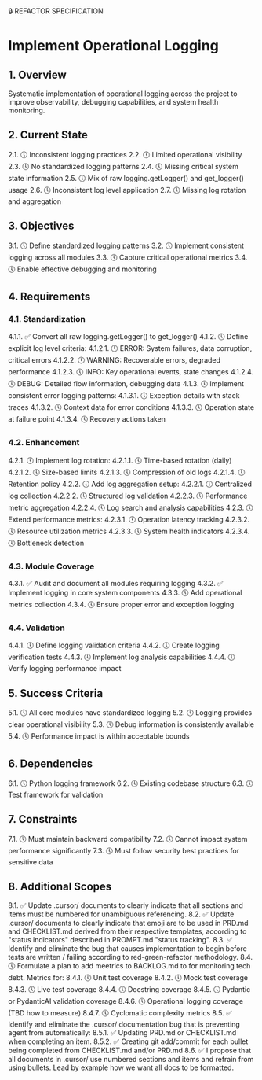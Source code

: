 🔒 REFACTOR SPECIFICATION
# Implement Operational Logging

## 1. Overview
Systematic implementation of operational logging across the project to improve observability, debugging capabilities, and system health monitoring.

## 2. Current State
2.1. 🕔 Inconsistent logging practices
2.2. 🕔 Limited operational visibility
2.3. 🕔 No standardized logging patterns
2.4. 🕔 Missing critical system state information
2.5. 🕔 Mix of raw logging.getLogger() and get_logger() usage
2.6. 🕔 Inconsistent log level application
2.7. 🕔 Missing log rotation and aggregation

## 3. Objectives
3.1. 🕔 Define standardized logging patterns
3.2. 🕔 Implement consistent logging across all modules
3.3. 🕔 Capture critical operational metrics
3.4. 🕔 Enable effective debugging and monitoring

## 4. Requirements

### 4.1. Standardization
4.1.1. ✅ Convert all raw logging.getLogger() to get_logger()
4.1.2. 🕔 Define explicit log level criteria:
   4.1.2.1. 🕔 ERROR: System failures, data corruption, critical errors
   4.1.2.2. 🕔 WARNING: Recoverable errors, degraded performance
   4.1.2.3. 🕔 INFO: Key operational events, state changes
   4.1.2.4. 🕔 DEBUG: Detailed flow information, debugging data
4.1.3. 🕔 Implement consistent error logging patterns:
   4.1.3.1. 🕔 Exception details with stack traces
   4.1.3.2. 🕔 Context data for error conditions
   4.1.3.3. 🕔 Operation state at failure point
   4.1.3.4. 🕔 Recovery actions taken

### 4.2. Enhancement
4.2.1. 🕔 Implement log rotation:
   4.2.1.1. 🕔 Time-based rotation (daily)
   4.2.1.2. 🕔 Size-based limits
   4.2.1.3. 🕔 Compression of old logs
   4.2.1.4. 🕔 Retention policy
4.2.2. 🕔 Add log aggregation setup:
   4.2.2.1. 🕔 Centralized log collection
   4.2.2.2. 🕔 Structured log validation
   4.2.2.3. 🕔 Performance metric aggregation
   4.2.2.4. 🕔 Log search and analysis capabilities
4.2.3. 🕔 Extend performance metrics:
   4.2.3.1. 🕔 Operation latency tracking
   4.2.3.2. 🕔 Resource utilization metrics
   4.2.3.3. 🕔 System health indicators
   4.2.3.4. 🕔 Bottleneck detection

### 4.3. Module Coverage
4.3.1. ✅ Audit and document all modules requiring logging
4.3.2. ✅ Implement logging in core system components
4.3.3. 🕔 Add operational metrics collection
4.3.4. 🕔 Ensure proper error and exception logging

### 4.4. Validation
4.4.1. 🕔 Define logging validation criteria
4.4.2. 🕔 Create logging verification tests
4.4.3. 🕔 Implement log analysis capabilities
4.4.4. 🕔 Verify logging performance impact

## 5. Success Criteria
5.1. 🕔 All core modules have standardized logging
5.2. 🕔 Logging provides clear operational visibility
5.3. 🕔 Debug information is consistently available
5.4. 🕔 Performance impact is within acceptable bounds

## 6. Dependencies
6.1. 🕔 Python logging framework
6.2. 🕔 Existing codebase structure
6.3. 🕔 Test framework for validation

## 7. Constraints
7.1. 🕔 Must maintain backward compatibility
7.2. 🕔 Cannot impact system performance significantly
7.3. 🕔 Must follow security best practices for sensitive data 

## 8. Additional Scopes
8.1. ✅ Update .cursor/ documents to clearly indicate that all sections and items must be numbered for unambiguous referencing.
8.2. ✅ Update .cursor/ documents to clearly indicate that emoji are to be used in PRD.md and CHECKLIST.md derived from their respective templates, according to "status indicators" described in PROMPT.md "status tracking".
8.3. ✅ Identify and eliminate the bug that causes implementation to begin before tests are written / failing according to red-green-refactor methodology.
8.4. 🕔 Formulate a plan to add meetrics to BACKLOG.md to for monitoring tech debt. Metrics for:
   8.4.1. 🕔 Unit test coverage
   8.4.2. 🕔 Mock test coverage
   8.4.3. 🕔 Live test coverage
   8.4.4. 🕔 Docstring coverage
   8.4.5. 🕔 Pydantic or PydanticAI validation coverage
   8.4.6. 🕔 Operational logging coverage (TBD how to measure)
   8.4.7. 🕔 Cyclomatic complexity metrics
8.5. ✅ Identify and eliminate the .cursor/ documentation bug that is preventing agent from automatically:
   8.5.1. ✅ Updating PRD.md or CHECKLIST.md when completing an item.
   8.5.2. ✅ Creating git add/commit for each bullet being completed from CHECKLIST.md and/or PRD.md
8.6. ✅ I propose that all documents in .cursor/ use numbered sections and items and refrain from using bullets. Lead by example how we want all docs to be formatted.